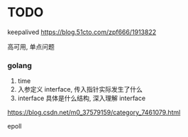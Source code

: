 # TODO

keepalived   https://blog.51cto.com/zpf666/1913822

高可用, 单点问题

### golang

1. time
2. 入参定义 interface, 传入指针实际发生了什么
3. interface 具体是什么结构,  深入理解 interface

https://blog.csdn.net/m0_37579159/category_7461079.html



epoll